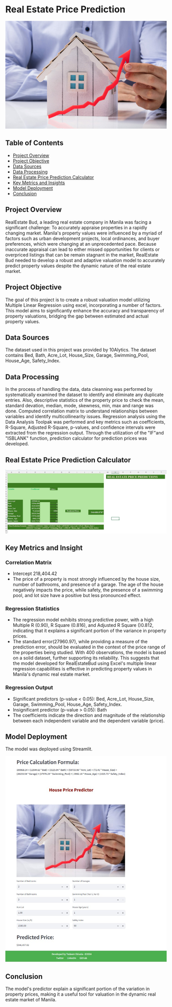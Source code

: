 # Real Estate Price Prediction

![House Image](housing.jpg)


## Table of Contents
- [Project Overview](#project-overview)
- [Project Objective](#project-objective)
- [Data Sources](#data-sources)
- [Data Processing](#data-processing)
- [Real Estate Price Prediction Calculator](#real-estate-price-prediction-calculator)
- [Key Metrics and Insights](#key-metrics-and-insights)
- [Model Deployment](#model-deployment)
- [Conclusion](#conclusion)

## Project Overview
RealEstate Bud, a leading real estate company in Manila was facing a significant challenge: To accurately appraise properties in a rapidly changing market. Manila's property values were influenced by a myriad of factors such as urban development projects, local ordinances, and buyer preferences, which were changing at an unprecedented pace. Because inaccurate appraisal can lead to either missed opportunities for clients or overpriced listings that can be remain stagnant in the market, RealEstate Bud needed to develop a robust and adaptive valuation model to accurately predict property values despite the dynamic nature of the real estate market. 

## Project Objective
The goal of this project is to create a robust valuation model utilizing Multiple Linear Regression using excel, incorporating a number of factors. This model aims to significantly enhance the accuracy and transparency of property valuations, bridging the gap between estimated and actual property values.

## Data Sources
The dataset used in this project was provided by 10Alytics. The dataset contains Bed, Bath, Acre_Lot, House_Size, Garage, Swimming_Pool, House_Age, Safety_Index.

## Data Processing
In the process of handling the data, data cleanning was performed by systematically examined the dataset to identify and eliminate any duplicate entries. Also, descriptive statistics of the property price to check the mean, standard devation, median, mode, skewness, min, max and range was done. Computed correlation matrix to understand relationships between variables and identify multicollinearity issues. Regression analysis using the Data Analysis Toolpak was performed and key metrics such as coefficients, R-Square, Adjusted R-Square, p-values, and confidence intervals were extracted from the regression output. Through the utilization of the "IF"and "ISBLANK" function, prediction calculator for prediction prices was developed.

## Real Estate Price Prediction Calculator
![Predictor Image](Predictor.jpg)

## Key Metrics and Insight
   ### Correlation Matrix
   - Intercept 218,404.42
   - The price of a property is most strongly influenced by the house size, number of bathrooms, and presence of a garage. The age of the house negatively
     impacts the price, while safety, the presence of a swimming pool, and lot size have a positive but less pronounced effect.
   ### Regression Statistics
   - The regression model exhibits strong predictive power, with a high Multiple R (0.90), R Square (0.816), and Adjusted R Square ()0.812, indicating that 
     it explains a significant portion of the variance in property prices.
   - The standard error(27960.97), while providing a measure of the prediction error, should be evaluated in the context of the price range of the properties 
     being studied. With 400 observations, the model is based on a solid dataset, further supporting its reliability. This suggests that the model developed 
     for RealEstateBud using Excel's multiple linear regression capabilities is effective in predicting property values in Manila's dynamic real estate market.
   ### Regression Output
   - Significant predictors (p-value < 0.05): Bed, Acre_Lot, House_Size, Garage, Swimming_Pool, House_Age, Safety_Index.
   - Insignificant predictor (p-value > 0.05): Bath
   - The coefficients indicate the direction and magnitude of the relationship between each independent variable and the dependent variable (price).

## Model Deployment
The model was deployed using Streamlit.

![House Image](housing2.jpg)

## Conclusion
The model's predictor explain a significant portion of the variation in property prices, making it a useful tool for valuation in the dynamic real estate market of Manila.
